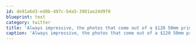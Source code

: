 ```yaml
---
id: de91a6d3-ed0b-497c-b4a5-3981ae24d9f0
blueprint: text
category: twitter
title: 'Always impressive, the photos that come out of a $120 50mm prime.'
caption: 'Always impressive, the photos that come out of a $120 50mm prime.'
---
```

